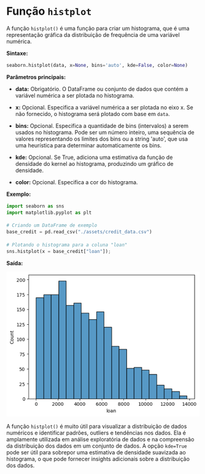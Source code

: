 # Função `histplot`

A função `histplot()` é uma função para criar um histograma, que é uma representação gráfica da distribuição de frequência de uma variável numérica.

**Sintaxe:**

```python
seaborn.histplot(data, x=None, bins='auto', kde=False, color=None)
```

**Parâmetros principais:**

- **data:** Obrigatório. O DataFrame ou conjunto de dados que contém a variável numérica a ser plotada no histograma.

- **x:** Opcional. Especifica a variável numérica a ser plotada no eixo x. Se não fornecido, o histograma será plotado com base em `data`.

- **bins:** Opcional. Especifica a quantidade de bins (intervalos) a serem usados no histograma. Pode ser um número inteiro, uma sequência de valores representando os limites dos bins ou a string 'auto', que usa uma heurística para determinar automaticamente os bins.

- **kde:** Opcional. Se True, adiciona uma estimativa da função de densidade do kernel ao histograma, produzindo um gráfico de densidade.

- **color:** Opcional. Especifica a cor do histograma.

**Exemplo:**

```python
import seaborn as sns
import matplotlib.pyplot as plt

# Criando um DataFrame de exemplo
base_credit = pd.read_csv("./assets/credit_data.csv")

# Plotando o histograma para a coluna "loan"
sns.histplot(x = base_credit["loan"]);
```

**Saída:**

![](./assets/exemplo_grafico_histograma.png)

A função `histplot()` é muito útil para visualizar a distribuição de dados numéricos e identificar padrões, outliers e tendências nos dados. Ela é amplamente utilizada em análise exploratória de dados e na compreensão da distribuição dos dados em um conjunto de dados. A opção `kde=True` pode ser útil para sobrepor uma estimativa de densidade suavizada ao histograma, o que pode fornecer insights adicionais sobre a distribuição dos dados.
